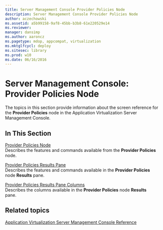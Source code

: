 ```yaml
---
title: Server Management Console Provider Policies Node
description: Server Management Console Provider Policies Node
author: aczechowski
ms.assetid: a5b99158-9af8-45bb-b3b8-61e220529e14
ms.reviewer: 
manager: dansimp
ms.author: aaroncz
ms.pagetype: mdop, appcompat, virtualization
ms.mktglfcycl: deploy
ms.sitesec: library
ms.prod: w10
ms.date: 06/16/2016
---
```



# Server Management Console: Provider Policies Node


The topics in this section provide information about the screen reference for the **Provider Policies** node in the Application Virtualization Server Management Console.

## In This Section


<a href="" id="provider-policies-node"></a>[Provider Policies Node](provider-policies-node.md)  
Describes the features and commands available from the **Provider Policies** node.

<a href="" id="provider-policies-results-pane"></a>[Provider Policies Results Pane](provider-policies-results-pane.md)  
Describes the features and commands available in the **Provider Policies** node **Results** pane.

<a href="" id="provider-policies-results-pane-columns"></a>[Provider Policies Results Pane Columns](provider-policies-results-pane-columns.md)  
Describes the columns available in the **Provider Policies** node **Results** pane.

## Related topics


[Application Virtualization Server Management Console Reference](application-virtualization-server-management-console-reference.md)

 

 





